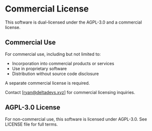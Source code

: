 # Commercial License

This software is dual-licensed under the AGPL-3.0 and a commercial license.

## Commercial Use
For commercial use, including but not limited to:
- Incorporation into commercial products or services
- Use in proprietary software
- Distribution without source code disclosure

A separate commercial license is required. 

Contact [ryan@deltadevs.xyz] for commercial licensing inquiries.

## AGPL-3.0 License
For non-commercial use, this software is licensed under AGPL-3.0.
See LICENSE file for full terms.
